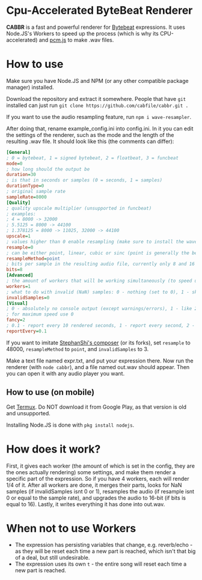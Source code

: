# Cpu-Accelerated ByteBeat Renderer
**CABBR** is a fast and powerful renderer for [Bytebeat](http://canonical.org/~kragen/bytebeat/) expressions. It uses Node.JS's Workers to speed up the process (which is why its CPU-accelerated) and [pcm.js](https://github.com/pdeschen/pcm.js/) to make .wav files.
# How to use
Make sure you have Node.JS and NPM (or any other compatible package manager) installed.

Download the repository and extract it somewhere. People that have `git` installed can just run `git clone https://github.com/cabfile/cabbr.git .`

If you want to use the audio resampling feature, run `npm i wave-resampler`.

After doing that, rename example_config.ini into config.ini. In it you can edit the settings of the renderer, such as the mode and the length of the resulting .wav file. It should look like this (the comments can differ):
```ini
[General]
; 0 = bytebeat, 1 = signed bytebeat, 2 = floatbeat, 3 = funcbeat
mode=0
; how long should the output be
duration=30
; is that in seconds or samples (0 = seconds, 1 = samples)
durationType=0
; original sample rate
sampleRate=8000
[Quality]
; quality upscale multiplier (unsupported in funcbeat)
; examples:
; 4 = 8000 -> 32000
; 5.5125 = 8000 -> 44100
; 1.378125 = 8000 -> 11025, 32000 -> 44100
upscale=1
; values higher than 0 enable resampling (make sure to install the wave-resampler package), this is the target sample rate (upscale is not ignored)
resample=0
; can be either point, linear, cubic or sinc (point is generally the best, for sine waves and such use linear)
resampleMethod=point
; bits per sample in the resulting audio file, currently only 8 and 16 are supported (16 is slightly broken)
bits=8
[Advanced]
; the amount of workers that will be working simultaneously (to speed up the process), or to use every core in the system enter "max" (without quotes)
workers=1
; what to do with invalid (NaN) samples: 0 - nothing (set to 0), 1 - skip, 2 - end the audio, 3 - repeat last sample
invalidSamples=0
[Visual]
; 0 - absolutely no console output (except warnings/errors), 1 - like 2 but with no progress bar or worker status, 2 - default
; for maximum speed use 0
fancy=2
; 0.1 - report every 10 rendered seconds, 1 - report every second, 2 - report every half second, etc. ignored when fancy != 2
reportEvery=0.1
```
If you want to imitate [StephanShi's composer](https://github.com/SthephanShinkufag/bytebeat-composer) (or its forks), set `resample` to 48000, `resampleMethod` to `point`, and `invalidSamples` to 3.

Make a text file named expr.txt, and put your expression there. Now run the renderer (with `node cabbr`), and a file named out.wav should appear. Then you can open it with any audio player you want.
## How to use (on mobile)
Get [Termux](https://f-droid.org/ru/packages/com.termux/). Do NOT download it from Google Play, as that version is old and unsupported.

Installing Node.JS is done with `pkg install nodejs`.
# How does it work?
First, it gives each worker (the amount of which is set in the config, they are the ones actually rendering) some settings, and make them render a specific part of the expression. So if you have 4 workers, each will render 1/4 of it. After all workers are done, it merges their parts, looks for NaN samples (if invalidSamples isnt 0 or 1), resamples the audio (if resample isnt 0 or equal to the sample rate), and upgrades the audio to 16-bit (if bits is equal to 16). Lastly, it writes everything it has done into out.wav.
# When not to use Workers
* The expression has persisting variables that change, e.g. reverb/echo - as they will be reset each time a new part is reached, which isn't that big of a deal, but still undesirable.
* The expression uses its own `t` - the entire song will reset each time a new part is reached.
